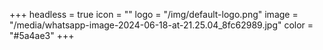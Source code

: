 +++
headless = true
icon = ""
logo = "/img/default-logo.png"
image = "/media/whatsapp-image-2024-06-18-at-21.25.04_8fc62989.jpg"
color = "#5a4ae3"
+++
